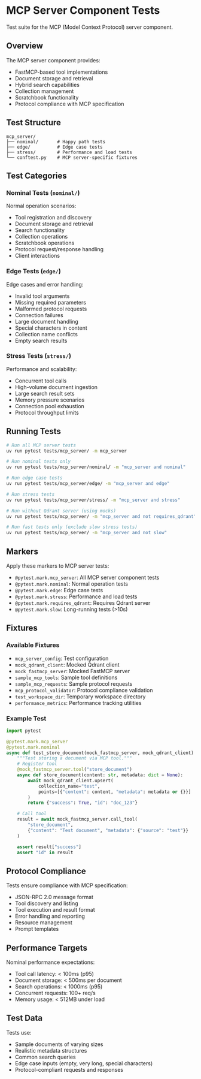 # MCP Server Component Tests

Test suite for the MCP (Model Context Protocol) server component.

## Overview

The MCP server component provides:
- FastMCP-based tool implementations
- Document storage and retrieval
- Hybrid search capabilities
- Collection management
- Scratchbook functionality
- Protocol compliance with MCP specification

## Test Structure

```
mcp_server/
├── nominal/       # Happy path tests
├── edge/          # Edge case tests
├── stress/        # Performance and load tests
└── conftest.py    # MCP server-specific fixtures
```

## Test Categories

### Nominal Tests (`nominal/`)
Normal operation scenarios:
- Tool registration and discovery
- Document storage and retrieval
- Search functionality
- Collection operations
- Scratchbook operations
- Protocol request/response handling
- Client interactions

### Edge Tests (`edge/`)
Edge cases and error handling:
- Invalid tool arguments
- Missing required parameters
- Malformed protocol requests
- Connection failures
- Large document handling
- Special characters in content
- Collection name conflicts
- Empty search results

### Stress Tests (`stress/`)
Performance and scalability:
- Concurrent tool calls
- High-volume document ingestion
- Large search result sets
- Memory pressure scenarios
- Connection pool exhaustion
- Protocol throughput limits

## Running Tests

```bash
# Run all MCP server tests
uv run pytest tests/mcp_server/ -m mcp_server

# Run nominal tests only
uv run pytest tests/mcp_server/nominal/ -m "mcp_server and nominal"

# Run edge case tests
uv run pytest tests/mcp_server/edge/ -m "mcp_server and edge"

# Run stress tests
uv run pytest tests/mcp_server/stress/ -m "mcp_server and stress"

# Run without Qdrant server (using mocks)
uv run pytest tests/mcp_server/ -m "mcp_server and not requires_qdrant"

# Run fast tests only (exclude slow stress tests)
uv run pytest tests/mcp_server/ -m "mcp_server and not slow"
```

## Markers

Apply these markers to MCP server tests:
- `@pytest.mark.mcp_server`: All MCP server component tests
- `@pytest.mark.nominal`: Normal operation tests
- `@pytest.mark.edge`: Edge case tests
- `@pytest.mark.stress`: Performance and load tests
- `@pytest.mark.requires_qdrant`: Requires Qdrant server
- `@pytest.mark.slow`: Long-running tests (>10s)

## Fixtures

### Available Fixtures

- `mcp_server_config`: Test configuration
- `mock_qdrant_client`: Mocked Qdrant client
- `mock_fastmcp_server`: Mocked FastMCP server
- `sample_mcp_tools`: Sample tool definitions
- `sample_mcp_requests`: Sample protocol requests
- `mcp_protocol_validator`: Protocol compliance validation
- `test_workspace_dir`: Temporary workspace directory
- `performance_metrics`: Performance tracking utilities

### Example Test

```python
import pytest

@pytest.mark.mcp_server
@pytest.mark.nominal
async def test_store_document(mock_fastmcp_server, mock_qdrant_client):
    """Test storing a document via MCP tool."""
    # Register tool
    @mock_fastmcp_server.tool("store_document")
    async def store_document(content: str, metadata: dict = None):
        await mock_qdrant_client.upsert(
            collection_name="test",
            points=[{"content": content, "metadata": metadata or {}}]
        )
        return {"success": True, "id": "doc_123"}

    # Call tool
    result = await mock_fastmcp_server.call_tool(
        "store_document",
        {"content": "Test document", "metadata": {"source": "test"}}
    )

    assert result["success"]
    assert "id" in result
```

## Protocol Compliance

Tests ensure compliance with MCP specification:
- JSON-RPC 2.0 message format
- Tool discovery and listing
- Tool execution and result format
- Error handling and reporting
- Resource management
- Prompt templates

## Performance Targets

Nominal performance expectations:
- Tool call latency: < 100ms (p95)
- Document storage: < 500ms per document
- Search operations: < 1000ms (p95)
- Concurrent requests: 100+ req/s
- Memory usage: < 512MB under load

## Test Data

Tests use:
- Sample documents of varying sizes
- Realistic metadata structures
- Common search queries
- Edge case inputs (empty, very long, special characters)
- Protocol-compliant requests and responses